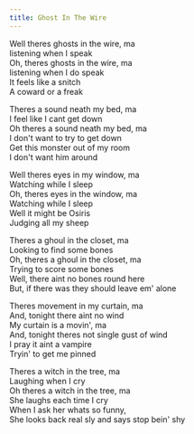 ```yaml
---
title: Ghost In The Wire
---
```


Well theres ghosts in the wire, ma  
listening when I speak  
Oh, theres ghosts in the wire, ma  
listening when I do speak  
It feels like a snitch  
A coward or a freak  

Theres a sound neath my bed, ma  
I feel like I cant get down  
Oh theres a sound neath my bed, ma  
I don't want to try to get down  
Get this monster out of my room  
I don't want him around  

Well theres eyes in my window, ma  
Watching while I sleep  
Oh, theres eyes in the window, ma  
Watching while I sleep  
Well it might be Osiris   
Judging all my sheep  

Theres a ghoul in the closet, ma  
Looking to find some bones  
Oh, theres a ghoul in the closet, ma  
Trying to score some bones  
Well, there aint no bones round here  
But, if there was they should leave em' alone  

Theres movement in my curtain, ma  
And, tonight there aint no wind  
My curtain is a movin', ma  
And, tonight theres not single gust of wind  
I pray it aint a vampire  
Tryin' to get me pinned  

Theres a witch in the tree, ma  
Laughing when I cry  
Oh theres a witch in the tree, ma  
She laughs each time I cry  
When I ask her whats so funny,  
She looks back real sly and says stop bein' shy  
